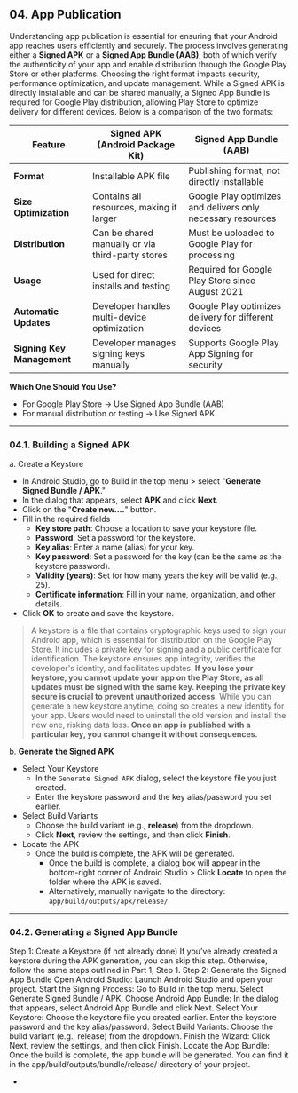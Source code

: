 ## 04. App Publication

Understanding app publication is essential for ensuring that your Android app reaches users efficiently and securely. The process involves generating either a **Signed APK** or a **Signed App Bundle (AAB)**, both of which verify the authenticity of your app and enable distribution through the Google Play Store or other platforms. Choosing the right format impacts security, performance optimization, and update management. While a Signed APK is directly installable and can be shared manually, a Signed App Bundle is required for Google Play distribution, allowing Play Store to optimize delivery for different devices. Below is a comparison of the two formats:

| Feature | Signed APK (Android Package Kit) | Signed App Bundle (AAB) |
|---|---|----|
| **Format** | Installable APK file | Publishing format, not directly installable |
| **Size Optimization** | Contains all resources, making it larger | Google Play optimizes and delivers only necessary resources |
| **Distribution** | Can be shared manually or via third-party stores | Must be uploaded to Google Play for processing |
| **Usage** | Used for direct installs and testing | Required for Google Play Store since August 2021 |
| **Automatic Updates** | Developer handles multi-device optimization | Google Play optimizes delivery for different devices |
| **Signing Key Management** | Developer manages signing keys manually | Supports Google Play App Signing for security |

**Which One Should You Use?**
* For Google Play Store → Use Signed App Bundle (AAB)
* For manual distribution or testing → Use Signed APK

---

### 04.1. Building a Signed APK

a. Create a Keystore
  - In Android Studio, go to Build in the top menu > select "**Generate Signed Bundle / APK**."
  - In the dialog that appears, select **APK** and click **Next**.
  - Click on the "**Create new....**" button.
  - Fill in the required fields
    - **Key store path**: Choose a location to save your keystore file.
    - **Password**: Set a password for the keystore.
    - **Key alias**: Enter a name (alias) for your key.
    - **Key password**: Set a password for the key (can be the same as the keystore password).
    - **Validity (years)**: Set for how many years the key will be valid (e.g., 25).
    - **Certificate information**: Fill in your name, organization, and other details.
  - Click **OK** to create and save the keystore.

> A keystore is a file that contains cryptographic keys used to sign your Android app, which is essential for distribution on the Google Play Store. It includes a private key for signing and a public certificate for identification. The keystore ensures app integrity, verifies the developer's identity, and facilitates updates. **If you lose your keystore, you cannot update your app on the Play Store, as all updates must be signed with the same key. Keeping the private key secure is crucial to prevent unauthorized access**. While you can generate a new keystore anytime, doing so creates a new identity for your app. Users would need to uninstall the old version and install the new one, risking data loss. **Once an app is published with a particular key, you cannot change it without consequences.**

b. **Generate the Signed APK**
  - Select Your Keystore
    - In the `Generate Signed APK` dialog, select the keystore file you just created.
    - Enter the keystore password and the key alias/password you set earlier.
  - Select Build Variants
    - Choose the build variant (e.g., **release**) from the dropdown.
    - Click **Next**, review the settings, and then click **Finish**.
  - Locate the APK
    - Once the build is complete, the APK will be generated.
      - Once the build is complete, a dialog box will appear in the bottom-right corner of Android Studio > Click **Locate** to open the folder where the APK is saved.
      - Alternatively, manually navigate to the directory: `app/build/outputs/apk/release/`

---

### 04.2. Generating a Signed App Bundle
Step 1: Create a Keystore (if not already done)
If you’ve already created a keystore during the APK generation, you can skip this step. Otherwise, follow the same steps outlined in Part 1, Step 1.
Step 2: Generate the Signed App Bundle
Open Android Studio:
Launch Android Studio and open your project.
Start the Signing Process:
Go to Build in the top menu.
Select Generate Signed Bundle / APK.
Choose Android App Bundle:
In the dialog that appears, select Android App Bundle and click Next.
Select Your Keystore:
Choose the keystore file you created earlier.
Enter the keystore password and the key alias/password.
Select Build Variants:
Choose the build variant (e.g., release) from the dropdown.
Finish the Wizard:
Click Next, review the settings, and then click Finish.
Locate the App Bundle:
Once the build is complete, the app bundle will be generated. You can find it in the app/build/outputs/bundle/release/ directory of your project.




  - 
